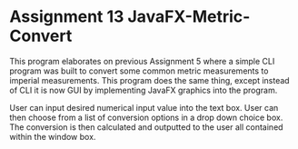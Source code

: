 # Assignment 13 JavaFX-Metric-Convert
This program elaborates on previous Assignment 5 where a simple CLI program was built to convert some common
metric measurements to imperial measurements. This program does the same thing, except instead of CLI it is
now GUI by implementing JavaFX graphics into the program.

User can input desired numerical input value into the text box.
User can then choose from a list of conversion options in a drop down choice box.
The conversion is then calculated and outputted to the user all contained within the window box.
